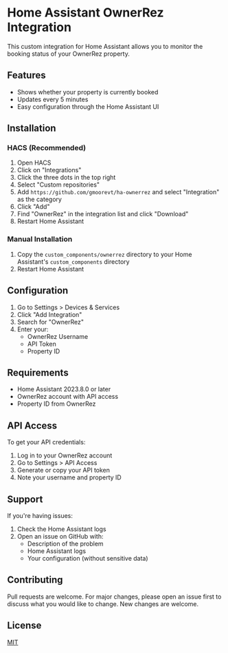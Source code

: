 # Home Assistant OwnerRez Integration

This custom integration for Home Assistant allows you to monitor the booking status of your OwnerRez property.

## Features

- Shows whether your property is currently booked
- Updates every 5 minutes
- Easy configuration through the Home Assistant UI

## Installation

### HACS (Recommended)

1. Open HACS
2. Click on "Integrations"
3. Click the three dots in the top right
4. Select "Custom repositories"
5. Add `https://github.com/gmoorevt/ha-ownerrez` and select "Integration" as the category
6. Click "Add"
7. Find "OwnerRez" in the integration list and click "Download"
8. Restart Home Assistant

### Manual Installation

1. Copy the `custom_components/ownerrez` directory to your Home Assistant's `custom_components` directory
2. Restart Home Assistant

## Configuration

1. Go to Settings > Devices & Services
2. Click "Add Integration"
3. Search for "OwnerRez"
4. Enter your:
   - OwnerRez Username
   - API Token
   - Property ID

## Requirements

- Home Assistant 2023.8.0 or later
- OwnerRez account with API access
- Property ID from OwnerRez

## API Access

To get your API credentials:
1. Log in to your OwnerRez account
2. Go to Settings > API Access
3. Generate or copy your API token
4. Note your username and property ID

## Support

If you're having issues:
1. Check the Home Assistant logs
2. Open an issue on GitHub with:
   - Description of the problem
   - Home Assistant logs
   - Your configuration (without sensitive data)

## Contributing

Pull requests are welcome. For major changes, please open an issue first to discuss what you would like to change.  New changes are welcome.

## License

[MIT](LICENSE)